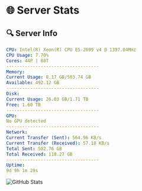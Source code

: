 # 🌐 Server Stats
## 🔍 Server Info
```yaml
CPU: Intel(R) Xeon(R) CPU E5-2699 v4 @ 1397.04MHz
CPU Usage: 7.70%
Cores: 44P | 88T
-----------------------------------
Memory:
Current Usage: 8.17 GB/503.74 GB
Available: 492.12 GB
-----------------------------------
Disk:
Current Usage: 26.03 GB/1.71 TB
Free: 1.60 TB
-----------------------------------
GPU:
No GPU detected
-----------------------------------
Network:
Current Transfer (Sent): 564.96 KB/s
Current Transfer (Received): 57.18 KB/s
Total Sent: 502.76 GB
Total Received: 118.27 GB
-----------------------------------
Uptime:
9d 9h 1m 29s
```
![GitHub Stats](https://img.shields.io/badge/Updated-2025-04-29_02:10:17-blue)